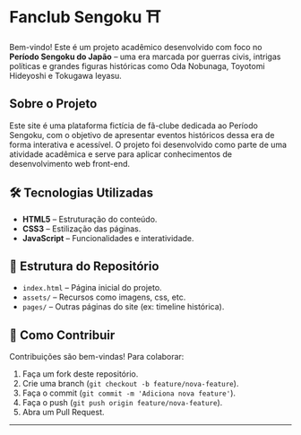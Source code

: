 # Fanclub Sengoku ⛩️

Bem-vindo! Este é um projeto acadêmico desenvolvido com foco no **Período Sengoku do Japão** – uma era marcada por guerras civis, intrigas políticas e grandes figuras históricas como Oda Nobunaga, Toyotomi Hideyoshi e Tokugawa Ieyasu.

## Sobre o Projeto

Este site é uma plataforma fictícia de fã-clube dedicada ao Período Sengoku, com o objetivo de apresentar eventos históricos dessa era de forma interativa e acessível. O projeto foi desenvolvido como parte de uma atividade acadêmica e serve para aplicar conhecimentos de desenvolvimento web front-end.

## 🛠️ Tecnologias Utilizadas

- **HTML5** – Estruturação do conteúdo.
- **CSS3** – Estilização das páginas.
- **JavaScript** – Funcionalidades e interatividade.

## 📁 Estrutura do Repositório

- `index.html` – Página inicial do projeto.
- `assets/` – Recursos como imagens, css, etc.
- `pages/` – Outras páginas do site (ex: timeline histórica).

## 🤝 Como Contribuir

Contribuições são bem-vindas! Para colaborar:

1. Faça um fork deste repositório.
2. Crie uma branch (`git checkout -b feature/nova-feature`).
3. Faça o commit (`git commit -m 'Adiciona nova feature'`).
4. Faça o push (`git push origin feature/nova-feature`).
5. Abra um Pull Request.

---
